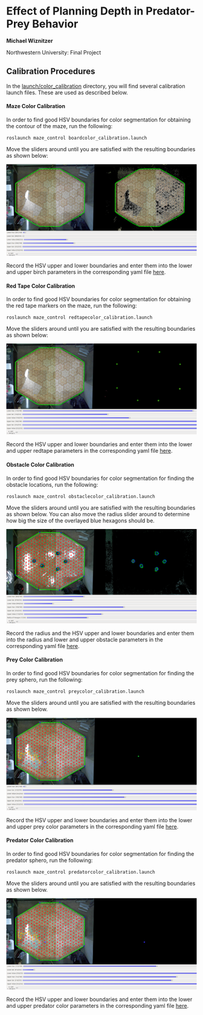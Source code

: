 # Effect of Planning Depth in Predator-Prey Behavior
**Michael Wiznitzer**

Northwestern University: Final Project

## Calibration Procedures
In the [launch/color_calibration](launch/color_calibration) directory, you will find several calibration launch files. These are used as described below.

#### Maze Color Calibration
In order to find good HSV boundaries for color segmentation for obtaining the contour of the maze, run the following:

```
roslaunch maze_control boardcolor_calibration.launch
```

Move the sliders around until you are satisfied with the resulting boundaries as shown below:

![boardcolor](../../imgs/boardcolor.png)

Record the HSV upper and lower boundaries and enter them into the lower and upper birch parameters in the corresponding yaml file [here](../../param/mazecolor_calib.yaml).

#### Red Tape Color Calibration
In order to find good HSV boundaries for color segmentation for obtaining the red tape markers on the maze, run the following:

```
roslaunch maze_control redtapecolor_calibration.launch
```

Move the sliders around until you are satisfied with the resulting boundaries as shown below:

![redtape](../../imgs/redtape.png)

Record the HSV upper and lower boundaries and enter them into the lower and upper redtape parameters in the corresponding yaml file [here](../../param/mazecolor_calib.yaml).

#### Obstacle Color Calibration
In order to find good HSV boundaries for color segmentation for finding the obstacle locations, run the following:

```
roslaunch maze_control obstaclecolor_calibration.launch
```

Move the sliders around until you are satisfied with the resulting boundaries as shown below. You can also move the radius slider around to determine how big the size of the overlayed blue hexagons should be.

![obstaclecolor](../../imgs/obstaclecolor.png)

Record the radius and the HSV upper and lower boundaries and enter them into the radius and lower and upper obstacle parameters in the corresponding yaml file [here](../../param/obstaclecolor_calib.yaml).

#### Prey Color Calibration
In order to find good HSV boundaries for color segmentation for finding the prey sphero, run the following:

```
roslaunch maze_control preycolor_calibration.launch
```

Move the sliders around until you are satisfied with the resulting boundaries as shown below.

![preycolor](../../imgs/preycolor.png)

Record the HSV upper and lower boundaries and enter them into the lower and upper prey color parameters in the corresponding yaml file [here](../../param/spherocolor_calib.yaml).

#### Predator Color Calibration
In order to find good HSV boundaries for color segmentation for finding the predator sphero, run the following:

```
roslaunch maze_control predatorcolor_calibration.launch
```

Move the sliders around until you are satisfied with the resulting boundaries as shown below.

![predatorcolor](../../imgs/predatorcolor.png)

Record the HSV upper and lower boundaries and enter them into the lower and upper predator color parameters in the corresponding yaml file [here](../../param/spherocolor_calib.yaml).
